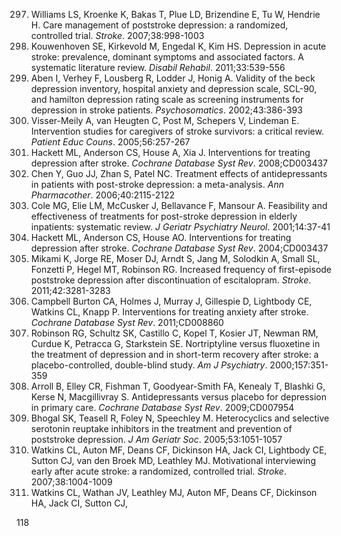 297) Williams LS, Kroenke K, Bakas T, Plue LD, Brizendine E, Tu W, Hendrie H. Care management of poststroke depression: a randomized, controlled trial. *Stroke*. 2007;38:998-1003
298) Kouwenhoven SE, Kirkevold M, Engedal K, Kim HS. Depression in acute stroke: prevalence, dominant symptoms and associated factors. A systematic literature review. *Disabil Rehabil*. 2011;33:539-556
299) Aben I, Verhey F, Lousberg R, Lodder J, Honig A. Validity of the beck depression inventory, hospital anxiety and depression scale, SCL-90, and hamilton depression rating scale as screening instruments for depression in stroke patients. *Psychosomatics*. 2002;43:386-393
300) Visser-Meily A, van Heugten C, Post M, Schepers V, Lindeman E. Intervention studies for caregivers of stroke survivors: a critical review. *Patient Educ Couns*. 2005;56:257-267
301) Hackett ML, Anderson CS, House A, Xia J. Interventions for treating depression after stroke. *Cochrane Database Syst Rev*. 2008;CD003437
302) Chen Y, Guo JJ, Zhan S, Patel NC. Treatment effects of antidepressants in patients with post-stroke depression: a meta-analysis. *Ann Pharmacother*. 2006;40:2115-2122
303) Cole MG, Elie LM, McCusker J, Bellavance F, Mansour A. Feasibility and effectiveness of treatments for post-stroke depression in elderly inpatients: systematic review. *J Geriatr Psychiatry Neurol*. 2001;14:37-41
304) Hackett ML, Anderson CS, House AO. Interventions for treating depression after stroke. *Cochrane Database Syst Rev*. 2004;CD003437
305) Mikami K, Jorge RE, Moser DJ, Arndt S, Jang M, Solodkin A, Small SL, Fonzetti P, Hegel MT, Robinson RG. Increased frequency of first-episode poststroke depression after discontinuation of escitalopram. *Stroke*. 2011;42:3281-3283
306) Campbell Burton CA, Holmes J, Murray J, Gillespie D, Lightbody CE, Watkins CL, Knapp P. Interventions for treating anxiety after stroke. *Cochrane Database Syst Rev*. 2011;CD008860
307) Robinson RG, Schultz SK, Castillo C, Kopel T, Kosier JT, Newman RM, Curdue K, Petracca G, Starkstein SE. Nortriptyline versus fluoxetine in the treatment of depression and in short-term recovery after stroke: a placebo-controlled, double-blind study. *Am J Psychiatry*. 2000;157:351-359
308) Arroll B, Elley CR, Fishman T, Goodyear-Smith FA, Kenealy T, Blashki G, Kerse N, Macgillivray S. Antidepressants versus placebo for depression in primary care. *Cochrane Database Syst Rev*. 2009;CD007954
309) Bhogal SK, Teasell R, Foley N, Speechley M. Heterocyclics and selective serotonin reuptake inhibitors in the treatment and prevention of poststroke depression. *J Am Geriatr Soc*. 2005;53:1051-1057
310) Watkins CL, Auton MF, Deans CF, Dickinson HA, Jack CI, Lightbody CE, Sutton CJ, van den Broek MD, Leathley MJ. Motivational interviewing early after acute stroke: a randomized, controlled trial. *Stroke*. 2007;38:1004-1009
311) Watkins CL, Wathan JV, Leathley MJ, Auton MF, Deans CF, Dickinson HA, Jack CI, Sutton CJ,

<PAGE>118